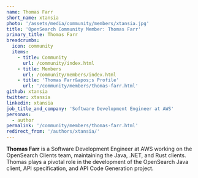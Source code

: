 ```yaml
---
name: Thomas Farr
short_name: xtansia
photo: '/assets/media/community/members/xtansia.jpg'
title: 'OpenSearch Community Member: Thomas Farr'
primary_title: Thomas Farr
breadcrumbs:
  icon: community
  items:
    - title: Community
      url: /community/index.html
    - title: Members
      url: /community/members/index.html
    - title: 'Thomas Farr&apos;s Profile'
      url: '/community/members/thomas-farr.html'
github: xtansia
twitter: xtansia
linkedin: xtansia
job_title_and_company: 'Software Development Engineer at AWS'
personas:
  - author
permalink: '/community/members/thomas-farr.html'
redirect_from: '/authors/xtansia/'
---
```


**Thomas Farr** is a Software Development Engineer at AWS working on the OpenSearch Clients team, maintaining the Java, .NET, and Rust clients. Thomas plays a pivotal role in the development of the OpenSearch Java client, API specification, and API Code Generation project.
